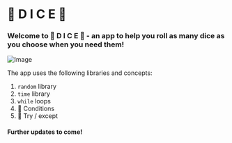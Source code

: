 # :game_die: D I C E :game_die:

### Welcome to :game_die: D I C E :game_die: - an app to help you roll as many dice as you choose when you need them!

![Image](https://www.star.com.au/sydney/sites/default/files/styles/facebook_thumbnail/public/thumbnails/image/dice-game-cccp.jpg)

The app uses the following libraries and concepts:

1. ```random``` library
2.  ```time``` library
3.  ```while``` loops
4.  :game_die: Conditions
5.  :game_die: Try / except

#### Further updates to come!
